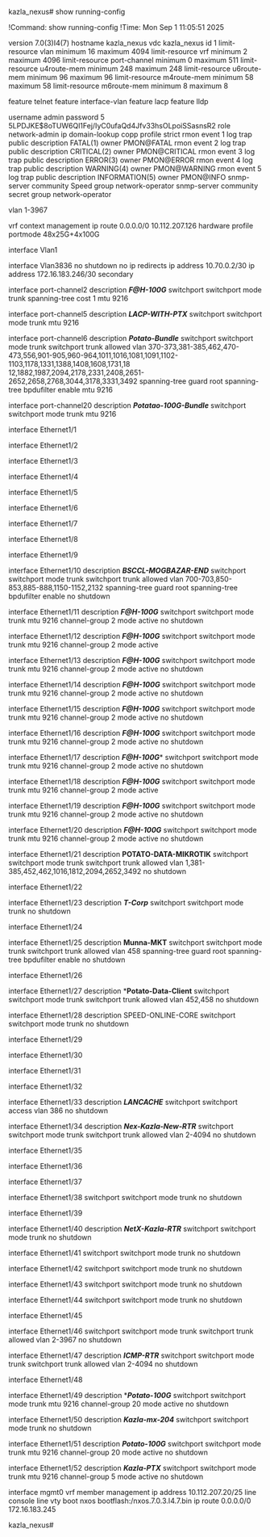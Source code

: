 kazla_nexus# show running-config

!Command: show running-config
!Time: Mon Sep  1 11:05:51 2025

version 7.0(3)I4(7)
hostname kazla_nexus
vdc kazla_nexus id 1
  limit-resource vlan minimum 16 maximum 4094
  limit-resource vrf minimum 2 maximum 4096
  limit-resource port-channel minimum 0 maximum 511
  limit-resource u4route-mem minimum 248 maximum 248
  limit-resource u6route-mem minimum 96 maximum 96
  limit-resource m4route-mem minimum 58 maximum 58
  limit-resource m6route-mem minimum 8 maximum 8

feature telnet
feature interface-vlan
feature lacp
feature lldp

username admin password 5 $5$LPDJKE$8oTUW6Ql1Fej/IyC0ufaQd4Jfv33hsOLpoiSSasnsR2  role network-admin
ip domain-lookup
copp profile strict
rmon event 1 log trap public description FATAL(1) owner PMON@FATAL
rmon event 2 log trap public description CRITICAL(2) owner PMON@CRITICAL
rmon event 3 log trap public description ERROR(3) owner PMON@ERROR
rmon event 4 log trap public description WARNING(4) owner PMON@WARNING
rmon event 5 log trap public description INFORMATION(5) owner PMON@INFO
snmp-server community Speed group network-operator
snmp-server community secret group network-operator

vlan 1-3967

vrf context management
  ip route 0.0.0.0/0 10.112.207.126
hardware profile portmode 48x25G+4x100G



interface Vlan1

interface Vlan3836
  no shutdown
  no ip redirects
  ip address 10.70.0.2/30
  ip address 172.16.183.246/30 secondary

interface port-channel2
  description ***F@H-100G***
  switchport
  switchport mode trunk
  spanning-tree cost 1
  mtu 9216

interface port-channel5
  description ***LACP-WITH-PTX***
  switchport
  switchport mode trunk
  mtu 9216

interface port-channel6
  description ***Potato-Bundle***
  switchport
  switchport mode trunk
  switchport trunk allowed vlan 370-373,381-385,462,470-473,556,901-905,960-964,1011,1016,1081,1091,1102-1103,1178,1331,1388,1408,1608,1731,18
12,1882,1987,2094,2178,2331,2408,2651-2652,2658,2768,3044,3178,3331,3492
  spanning-tree guard root
  spanning-tree bpdufilter enable
  mtu 9216

interface port-channel20
  description ***Potatao-100G-Bundle***
  switchport
  switchport mode trunk
  mtu 9216

interface Ethernet1/1

interface Ethernet1/2

interface Ethernet1/3

interface Ethernet1/4

interface Ethernet1/5

interface Ethernet1/6

interface Ethernet1/7

interface Ethernet1/8

interface Ethernet1/9

interface Ethernet1/10
  description ***BSCCL-MOGBAZAR-END***
  switchport
  switchport mode trunk
  switchport trunk allowed vlan 700-703,850-853,885-888,1150-1152,2132
  spanning-tree guard root
  spanning-tree bpdufilter enable
  no shutdown

interface Ethernet1/11
  description ***F@H-100G***
  switchport
  switchport mode trunk
  mtu 9216
  channel-group 2 mode active
  no shutdown

interface Ethernet1/12
  description ***F@H-100G***
  switchport
  switchport mode trunk
  mtu 9216
  channel-group 2 mode active

interface Ethernet1/13
  description ***F@H-100G***
  switchport
  switchport mode trunk
  mtu 9216
  channel-group 2 mode active
  no shutdown

interface Ethernet1/14
  description ***F@H-100G***
  switchport
  switchport mode trunk
  mtu 9216
  channel-group 2 mode active
  no shutdown

interface Ethernet1/15
  description ***F@H-100G***
  switchport
  switchport mode trunk
  mtu 9216
  channel-group 2 mode active
  no shutdown

interface Ethernet1/16
  description ***F@H-100G***
  switchport
  switchport mode trunk
  mtu 9216
  channel-group 2 mode active
  no shutdown

interface Ethernet1/17
  description ***F@H-100G****
  switchport
  switchport mode trunk
  mtu 9216
  channel-group 2 mode active
  no shutdown

interface Ethernet1/18
  description ***F@H-100G***
  switchport
  switchport mode trunk
  mtu 9216
  channel-group 2 mode active

interface Ethernet1/19
  description ***F@H-100G***
  switchport
  switchport mode trunk
  mtu 9216
  channel-group 2 mode active
  no shutdown

interface Ethernet1/20
  description ***F@H-100G***
  switchport
  switchport mode trunk
  mtu 9216
  channel-group 2 mode active
  no shutdown

interface Ethernet1/21
  description **POTATO-DATA-MIKROTIK**
  switchport
  switchport mode trunk
  switchport trunk allowed vlan 1,381-385,452,462,1016,1812,2094,2652,3492
  no shutdown

interface Ethernet1/22

interface Ethernet1/23
  description ***T-Corp***
  switchport
  switchport mode trunk
  no shutdown

interface Ethernet1/24

interface Ethernet1/25
  description ****Munna-MKT****
  switchport
  switchport mode trunk
  switchport trunk allowed vlan 458
  spanning-tree guard root
  spanning-tree bpdufilter enable
  no shutdown

interface Ethernet1/26

interface Ethernet1/27
  description ***Potato-Data-Client**
  switchport
  switchport mode trunk
  switchport trunk allowed vlan 452,458
  no shutdown

interface Ethernet1/28
  description SPEED-ONLINE-CORE
  switchport
  switchport mode trunk
  no shutdown

interface Ethernet1/29

interface Ethernet1/30

interface Ethernet1/31

interface Ethernet1/32

interface Ethernet1/33
  description ***LANCACHE***
  switchport
  switchport access vlan 386
  no shutdown

interface Ethernet1/34
  description ***Nex-Kazla-New-RTR***
  switchport
  switchport mode trunk
  switchport trunk allowed vlan 2-4094
  no shutdown

interface Ethernet1/35

interface Ethernet1/36

interface Ethernet1/37

interface Ethernet1/38
  switchport
  switchport mode trunk
  no shutdown

interface Ethernet1/39

interface Ethernet1/40
  description ***NetX-Kazla-RTR***
  switchport
  switchport mode trunk
  no shutdown

interface Ethernet1/41
  switchport
  switchport mode trunk
  no shutdown

interface Ethernet1/42
  switchport
  switchport mode trunk
  no shutdown

interface Ethernet1/43
  switchport
  switchport mode trunk
  no shutdown

interface Ethernet1/44
  switchport
  switchport mode trunk
  no shutdown

interface Ethernet1/45

interface Ethernet1/46
  switchport
  switchport mode trunk
  switchport trunk allowed vlan 2-3967
  no shutdown

interface Ethernet1/47
  description ***ICMP-RTR***
  switchport
  switchport mode trunk
  switchport trunk allowed vlan 2-4094
  no shutdown

interface Ethernet1/48

interface Ethernet1/49
  description ****Potato-100G***
  switchport
  switchport mode trunk
  mtu 9216
  channel-group 20 mode active
  no shutdown

interface Ethernet1/50
  description ***Kazla-mx-204***
  switchport
  switchport mode trunk
  no shutdown

interface Ethernet1/51
  description ***Potato-100G***
  switchport
  switchport mode trunk
  mtu 9216
  channel-group 20 mode active
  no shutdown

interface Ethernet1/52
  description ***Kazla-PTX***
  switchport
  switchport mode trunk
  mtu 9216
  channel-group 5 mode active
  no shutdown

interface mgmt0
  vrf member management
  ip address 10.112.207.20/25
line console
line vty
boot nxos bootflash:/nxos.7.0.3.I4.7.bin
ip route 0.0.0.0/0 172.16.183.245


kazla_nexus#
